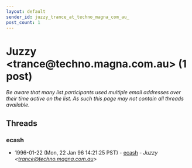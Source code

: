 ```yaml
---
layout: default
sender_id: juzzy_trance_at_techno_magna_com_au_
post_count: 1
---
```


# Juzzy <trance<span>@</span>techno.magna.com.au> (1 post)

_Be aware that many list participants used multiple email addresses over their time active on the list. As such this page may not contain all threads available._

## Threads

### ecash
+ 1996-01-22 (Mon, 22 Jan 96 14:21:25 PST) - [ecash](/archive/1996/01/57268daa8bf97a7eabcc0964f75131446ae4b721263c6939ecefdb596bde86a3) - _Juzzy \<trance@techno.magna.com.au\>_


